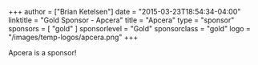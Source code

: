 +++
author = ["Brian Ketelsen"]
date = "2015-03-23T18:54:34-04:00"
linktitle = "Gold Sponsor - Apcera"
title = "Apcera"
type = "sponsor"
sponsors = [ "gold" ] 
sponsorlevel = "Gold"
sponsorclass = "gold"
logo = "/images/temp-logos/apcera.png"
+++

Apcera is a sponsor!

